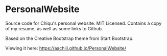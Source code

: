 # PersonalWebsite

Source code for Chiqu's personal website. MIT Licensed. Contains a copy of my resume, as well as some links to Github.

Based on the Creative Bootstrap theme from Start Bootstrap. 

Viewing it here:
https://aachiii.github.io/PersonalWebsite/
